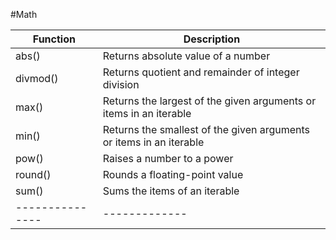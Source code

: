 #Math

|Function	|   Description|
| ----------|--------------|
| abs()	|Returns absolute value of a number|
| divmod()	|Returns quotient and remainder of integer division|
| max()	|Returns the largest of the given arguments or items in an iterable|
| min()	|Returns the smallest of the given arguments or items in an iterable|
| pow()	|Raises a number to a power|
| round()	|Rounds a floating-point value|
| sum()	|Sums the items of an iterable|
|---------------|-------------|